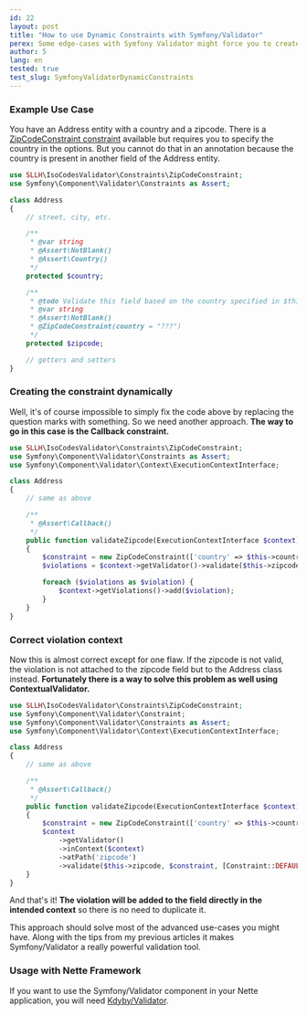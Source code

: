 ```yaml
---
id: 22
layout: post
title: "How to use Dynamic Constraints with Symfony/Validator"
perex: Some edge-cases with Symfony Validator might force you to create a constraint dynamically during the validation. This article will show you how to do it and how to solve error mapping for such constraints.
author: 5
lang: en
tested: true
test_slug: SymfonyValidatorDynamicConstraints
---
```



### Example Use Case

You have an Address entity with a country and a zipcode. There is a [ZipCodeConstraint constraint](https://github.com/Soullivaneuh/IsoCodesValidator/blob/master/src/Constraints/ZipCode.php) available but requires you to specify the country in the options. But you cannot do that in an annotation because the country is present in another field of the Address entity.

```php
use SLLH\IsoCodesValidator\Constraints\ZipCodeConstraint;
use Symfony\Component\Validator\Constraints as Assert;

class Address
{
    // street, city, etc.

    /**
     * @var string
     * @Assert\NotBlank()
     * @Assert\Country()
     */
    protected $country;

    /**
     * @todo Validate this field based on the country specified in $this->country.
     * @var string
     * @Assert\NotBlank()
     * @ZipCodeConstraint(country = "???")
     */
    protected $zipcode;

    // getters and setters
}
```


### Creating the constraint dynamically

Well, it's of course impossible to simply fix the code above by replacing the question marks with something. So we need another approach. **The way to go in this case is the Callback constraint.**

```php
use SLLH\IsoCodesValidator\Constraints\ZipCodeConstraint;
use Symfony\Component\Validator\Constraints as Assert;
use Symfony\Component\Validator\Context\ExecutionContextInterface;

class Address
{
    // same as above

    /**
     * @Assert\Callback()
     */
    public function validateZipcode(ExecutionContextInterface $context)
    {
        $constraint = new ZipCodeConstraint(['country' => $this->country]);
        $violations = $context->getValidator()->validate($this->zipcode, $constraint);

        foreach ($violations as $violation) {
            $context->getViolations()->add($violation);
        }
    }
}
```


### Correct violation context

Now this is almost correct except for one flaw. If the zipcode is not valid, the violation is not attached to the zipcode field but to the Address class instead. **Fortunately there is a way to solve this problem as well using ContextualValidator.**

```php
use SLLH\IsoCodesValidator\Constraints\ZipCodeConstraint;
use Symfony\Component\Validator\Constraint;
use Symfony\Component\Validator\Constraints as Assert;
use Symfony\Component\Validator\Context\ExecutionContextInterface;

class Address
{
    // same as above

    /**
     * @Assert\Callback()
     */
    public function validateZipcode(ExecutionContextInterface $context)
    {
        $constraint = new ZipCodeConstraint(['country' => $this->country]);
        $context
            ->getValidator()
            ->inContext($context)
            ->atPath('zipcode')
            ->validate($this->zipcode, $constraint, [Constraint::DEFAULT_GROUP]);
    }
}
```

And that's it! **The violation will be added to the field directly in the intended context** so there is no need to duplicate it.

This approach should solve most of the advanced use-cases you might have. Along with the tips from my previous articles it makes Symfony/Validator a really powerful validation tool.


### Usage with Nette Framework

If you want to use the Symfony/Validator component in your Nette application, you will need [Kdyby/Validator](https://github.com/Kdyby/Validator).
